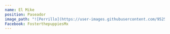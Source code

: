 ```yaml
---
name: El Mike
position: Paseador
image_path: "![Perrillo](https://user-images.githubusercontent.com/95257716/164828728-f12f02e3-08ae-480c-aad9-cf7f0154fd32.jpg)" 
Facebook: FosterthepuppiesMx
---
```

